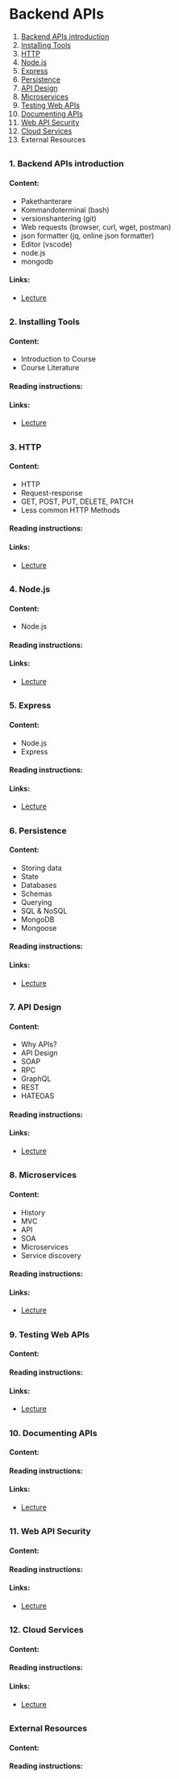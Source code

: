 # Backend APIs

1. [Backend APIs introduction](/courses/backend-api/lectures/lecture-backend-api-1-intro.md)
2. [Installing Tools](/courses/backend-api/lectures/lecture-backend-api-2-installing-tools.md)
3. [HTTP](/courses/backend-api/lectures/lecture-backend-api-3-http.md)
4. [Node.js](/courses/backend-api/lectures/lecture-backend-api-4-nodejs.md)
5. [Express](/courses/backend-api/lectures/lecture-backend-api-5-express.md)
6. [Persistence](/courses/backend-api/lectures/lecture-backend-api-6-persistence.md)
7. [API Design](/courses/backend-api/lectures/lecture-backend-api-7-api-design.md)
8. [Microservices](/courses/backend-api/lectures/lecture-backend-api-8-microservices.md)
9. [Testing Web APIs](/courses/backend-api/lectures/lecture-backend-api-9-testing.md)
10. [Documenting APIs](/courses/backend-api/lectures/lecture-backend-api-10-documentation.md)
11. [Web API Security](/courses/backend-api/lectures/lecture-backend-api-11-security.md)
12. [Cloud Services](/courses/backend-api/lectures/lecture-backend-api-12-cloud.md)
13. External Resources 

## 

### 1. Backend APIs introduction

#### Content:
* Pakethanterare
* Kommandoterminal (bash)
* versionshantering (git)
* Web requests (browser, curl, wget, postman)
* json formatter (jq, online json formatter)
* Editor (vscode)
* node.js
* mongodb

#### Links:
* [Lecture](/courses/backend-api/lectures/lecture-backend-api-1-intro.md)

## 

### 2. Installing Tools

#### Content:
* Introduction to Course
* Course Literature

#### Reading instructions:

#### Links:
* [Lecture](/courses/backend-api/lectures/lecture-backend-api-2-installing-tools.md)

## 

### 3. HTTP

#### Content:
* HTTP
* Request-response
* GET, POST, PUT, DELETE, PATCH
* Less common HTTP Methods
#### Reading instructions:

#### Links:
* [Lecture](/courses/backend-api/lectures/lecture-backend-api-3-http.md)

## 

### 4. Node.js

#### Content:
* Node.js

#### Reading instructions:

#### Links:
* [Lecture](/courses/backend-api/lectures/lecture-backend-api-4-nodejs.md)

## 

### 5. Express

#### Content:
* Node.js
* Express

#### Reading instructions:

#### Links:
* [Lecture](/courses/backend-api/lectures/lecture-backend-api-5-express.md)

## 

### 6. Persistence 

#### Content:
* Storing data
* State
* Databases
* Schemas
* Querying
* SQL & NoSQL
* MongoDB
* Mongoose

#### Reading instructions:

#### Links:
* [Lecture](/courses/backend-api/lectures/lecture-backend-api-6-persistence.md)

## 

### 7. API Design 


#### Content:
* Why APIs?
* API Design
* SOAP
* RPC
* GraphQL
* REST
* HATEOAS

#### Reading instructions:

#### Links:
* [Lecture](/courses/backend-api/lectures/lecture-backend-api-7-api-design.md)

## 

### 8. Microservices 


#### Content:
* History
* MVC
* API
* SOA
* Microservices
* Service discovery

#### Reading instructions:

#### Links:
* [Lecture](/courses/backend-api/lectures/lecture-backend-api-8-microservices.md)

## 

### 9. Testing Web APIs 


#### Content:

#### Reading instructions:

#### Links:
* [Lecture](/courses/backend-api/lectures/lecture-backend-api-9-testing.md)

## 

### 10. Documenting APIs 

#### Content:

#### Reading instructions:

#### Links:
* [Lecture](/courses/backend-api/lectures/lecture-backend-api-10-documentation.md)

## 

### 11. Web API Security 

#### Content:

#### Reading instructions:

#### Links:
* [Lecture](/courses/backend-api/lectures/lecture-backend-api-11-security.md)

## 

### 12. Cloud Services 

#### Content:

#### Reading instructions:

#### Links:
* [Lecture](/courses/backend-api/lectures/lecture-backend-api-12-cloud.md)

## 

### External Resources 

#### Content:

#### Reading instructions:
